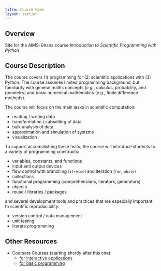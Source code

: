 ```yaml
---
title: Course Home
layout: section
---
```


## Overview

Site for the AIMS-Ghana course *Introduction to Scientific Programming with Python*

## Course Description

The course covers (1) programming for (2) scientific applications with
(3) Python.  The course assumes limited programming background, but familiarity
with general maths concepts (*e.g.*, calculus, probability, and geometry) and
basic numerical mathematics (*e.g.*, finite difference methods).

The course will focus on the main tasks in scientific computation:

 - reading / writing data
 - transformation / subsetting of data
 - bulk analysis of data
 - approximation and simulation of systems
 - visualization

To support accomplishing these feats, the course will introduce students to a
variety of programming constructs:

 - variables, constants, and functions
 - input and output devices
 - flow control with branching (`if`-`else`) and iteration (`for`, `while`)
 - collections
 - functional programming (comprehensions, iterators, generators)
 - objects
 - reuse / libraries / packages

and several development tools and practices that are especially important to
scientific reproducibility:

 - version control / data management
 - unit testing
 - literate programming

## Other Resources

 - Coursera Courses (starting shortly after this one):
   * [for interactive applications](https://www.coursera.org/course/interactivepython)
   * [for basic programming](https://www.coursera.org/course/pythonlearn)
